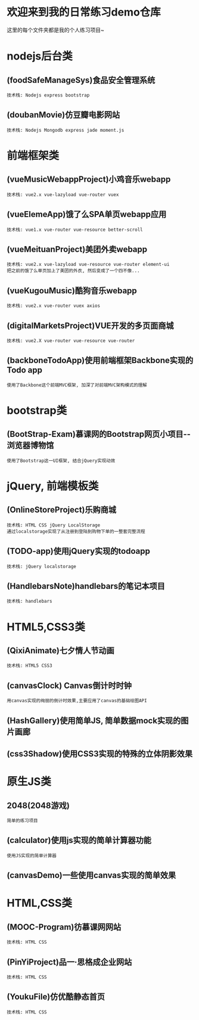 # 欢迎来到我的日常练习demo仓库

这里的每个文件夹都是我的个人练习项目~

# nodejs后台类
	
## (foodSafeManageSys)食品安全管理系统

	技术栈: Nodejs express bootstrap 
	
## (doubanMovie)仿豆瓣电影网站

	技术栈: Nodejs Mongodb express jade moment.js
	
# 前端框架类
	
## (vueMusicWebappProject)小鸡音乐webapp

	技术栈: vue2.x vue-lazyload vue-router vuex 
	
## (vueElemeApp)饿了么SPA单页webapp应用

	技术栈: vue1.x vue-router vue-resource better-scroll
	
## (vueMeituanProject)美团外卖webapp
	
	技术栈: vue2.x vue-lazyload vue-resource vue-router element-ui
	把之前的饿了么单页加上了美团的外衣, 然后变成了一个四不像...
	
## (vueKugouMusic)酷狗音乐webapp

	技术栈: vue2.x vue-router vuex axios

## (digitalMarketsProject)VUE开发的多页面商城

	技术栈: vue2.X vue-router vue-resource vue-router 
	
## (backboneTodoApp)使用前端框架Backbone实现的Todo app

	使用了Backbone这个前端MVC框架, 加深了对前端MVC架构模式的理解
	
# bootstrap类
	
## (BootStrap-Exam)慕课网的Bootstrap网页小项目--浏览器博物馆
	
	使用了Bootstrap这一UI框架, 结合jQuery实现动效
	
# jQuery, 前端模板类
	
## (OnlineStoreProject)乐购商城

	技术栈: HTML CSS jQuery LocalStorage
	通过localstorage实现了从注册到登陆到购物下单的一整套完整流程
	
## (TODO-app)使用jQuery实现的todoapp

	技术栈: jQuery localstorage
	
## (HandlebarsNote)handlebars的笔记本项目

	技术栈: handlebars 
	
# HTML5,CSS3类
	
## (QixiAnimate)七夕情人节动画

	技术栈: HTML5 CSS3
	
## (canvasClock) Canvas倒计时时钟

	用canvas实现的绚丽的倒计时效果,主要应用了canvas的基础绘图API  
	
## (HashGallery)使用简单JS, 简单数据mock实现的图片画廊

## (css3Shadow)使用CSS3实现的特殊的立体阴影效果

# 原生JS类
	
## 2048(2048游戏)
	
	简单的练习项目
	
## (calculator)使用js实现的简单计算器功能

	使用JS实现的简单计算器
	
## (canvasDemo)一些使用canvas实现的简单效果

# HTML,CSS类

## (MOOC-Program)彷慕课网网站

	技术栈: HTML CSS 
	
## (PinYiProject)品一·思格成企业网站

	技术栈: HTML CSS
	
## (YoukuFile)仿优酷静态首页

	技术栈: HTML CSS

